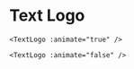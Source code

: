 # Text Logo
<DemoContainer> 
  <TextLogo :animate="true" />
</DemoContainer>

```vue
<TextLogo :animate="true" />
```

<DemoContainer> 
  <TextLogo :animate="false" />
</DemoContainer>

```vue
<TextLogo :animate="false" />
```

<style scoped>
svg {
  width: unset;
  height: unset;
}
</style>
